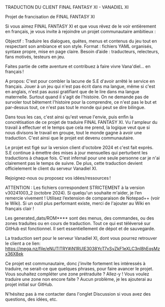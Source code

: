 TRADUCTION DU CLIENT FINAL FANTASY XI - VANADIEL XI

Projet de francisation de FINAL FANTASY XI

Si vous aimez FINAL FANTASY XI et que vous rêvez de le voir entièrement en français, je vous invite à rejoindre un projet communautaire ambitieux :

 Objectif : Traduire les dialogues, quêtes, menus et contenus du jeu tout en respectant son ambiance et son style.
 Format : fichiers YAML organisés, syntaxe propre, mise en page claire.
 Besoin d’aide : traducteurs, relecteurs, fans motivés, testeurs en jeu.

Faites partie de cette aventure et contribuez à faire vivre Vana'diel… en français !

A propos:
C'est pour combler la lacune de S.E d'avoir arrêté le service en français. Jouer à un jeu qui n'est pas écrit dans ma langue, même si c'est en anglais, n'est pas aussi gratifiant que de le lire dans ma langue maternelle. Surtout quand il s'agit de l'histoire. On ne demande pas de survoler tout bêtement l'histoire pour la comprendre, ce n'est pas le but et par-dessus tout, ce n'est pas tout le monde qui peut se dire bilingue.

Dans tous les cas, c'est ainsi qu'est venue l'envie, puis enfin la concrétisation de ce projet de traduire FINAL FANTASY XI. Vu l'ampleur du travail à effectuer et le temps que cela me prend, la logique veut que si nous divisons le travail en groupe, tout le monde gagne à avoir une traduction. C'est ainsi que le projet est devenu communautaire.

Le projet est figé sur la version client d'octobre 2024 et c'est fait exprès. S.E continue à émettre des mises à jour mensuelles qui perturbent les traductions à chaque fois. C'est infernal pour une seule personne car je n'ai clairement pas le temps de suivre. De plus, cette traduction devient officielement le client du serveur Vanadiel XI.

Rejoignez-nous ou proposez vos idées/ressources ! 

ATTENTION : Les fichiers correspondent STRICTEMENT à la version v30241003_2 (octobre 2024). Si quelqu'un souhaite m'aider, je l’en remercie vivement ! Utilisez l’extension de comparaison de Notepad++ (voir le Wiki). Si un outil plus performant existe, merci de l'ajouter au Wiki en français clair !

Les generated_dats/ROM**** sont des menus, des commandes, ou des zones traduites ou en cours de traduction. Tout ce qui est téléversé sur GitHub est fonctionnel. Il sert essentiellement de dépot et de sauvegarde.

La traduction sert pour le serveur Vanadiel XI, dont vous pourrez retrouver le client a ce lien: https://mega.nz/file/eNUTlTRY#iN1RUlE3038YcT7xSyZkF1eXLC3nl8hEqsMzx36X8ek

Ce projet est communautaire, donc j'invite fortement les intéressés à traduire, ne serait-ce que quelques phrases, pour faire avancer le projet. Vous souhaitez compléter une zone prétraduite ? Allez-y ! Vous voulez traduire une zone non encore faite ? Aucun problème, je les ajouterai au projet initial sur GitHub.

N'hésitez pas à me contacter dans l'onglet Discussion si vous avez des questions, des idées, etc.
